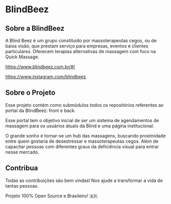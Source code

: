 # BlindBeez
## Sobre a BlindBeez
A Blind Beez é um grupo constituído por massoterapeutas cegos, ou de baixa visão, que prestam serviço para empresas, eventos e clientes particulares. Oferecem terapias alternativas de massagem com foco na Quick Massage.

https://www.blindbeez.com.br/#/

https://www.instagram.com/blindbeez

## Sobre o Projeto

Esse projeto contém como submódulos todos os repositórios referentes ao portal da BlindBeez: front e back.

Esse portal tem o objetivo inicial de ser um sistema de agendamentos de massagem para os usuários atuais da Blind e uma página institucional.

O grande sonho é tornar-se um hub das massagens, buscando proximidade entre quem gostaria de desestressar e massoterapeutas cegos. Além de capacitar pessoas com diferentes graus da deficiência visual para entrar nesse mercado.

## Contribua

Todas as contribuições são bem vindas! Nos ajude a transformar a vida de tantas pessoas.

Projeto 100% Open Source e Brasileiro! 🇧🇷

